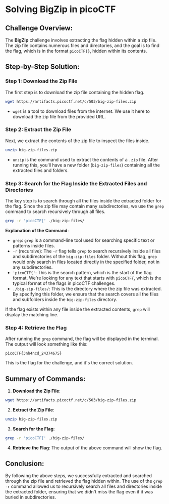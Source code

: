 # Solving BigZip in picoCTF

## Challenge Overview:
The **BigZip** challenge involves extracting the flag hidden within a zip file. The zip file contains numerous files and directories, and the goal is to find the flag, which is in the format `picoCTF{}`, hidden within its contents.

## Step-by-Step Solution:

### Step 1: Download the Zip File
The first step is to download the zip file containing the hidden flag.

```bash
wget https://artifacts.picoctf.net/c/503/big-zip-files.zip
```

* `wget` is a tool to download files from the internet. We use it here to download the zip file from the provided URL.

### Step 2: Extract the Zip File
Next, we extract the contents of the zip file to inspect the files inside.

```bash
unzip big-zip-files.zip
```

* `unzip` is the command used to extract the contents of a `.zip` file. After running this, you'll have a new folder (`big-zip-files`) containing all the extracted files and folders.

### Step 3: Search for the Flag Inside the Extracted Files and Directories
The key step is to search through all the files inside the extracted folder for the flag. Since the zip file may contain many subdirectories, we use the `grep` command to search recursively through all files.

```bash
grep -r 'picoCTF{' ./big-zip-files/
```

**Explanation of the Command**:
* `grep`: `grep` is a command-line tool used for searching specific text or patterns inside files.
* `-r` (recursive): The `-r` flag tells `grep` to search recursively inside all files and subdirectories of the `big-zip-files` folder. Without this flag, `grep` would only search in files located directly in the specified folder, not in any subdirectories.
* `'picoCTF{'`: This is the search pattern, which is the start of the flag format. We're looking for any text that starts with `picoCTF{`, which is the typical format of the flags in picoCTF challenges.
* `./big-zip-files/`: This is the directory where the zip file was extracted. By specifying this folder, we ensure that the search covers all the files and subfolders inside the `big-zip-files` directory.

If the flag exists within any file inside the extracted contents, `grep` will display the matching line.

### Step 4: Retrieve the Flag
After running the `grep` command, the flag will be displayed in the terminal. The output will look something like this:

```
picoCTF{3nh4ncd_24374675}
```

This is the flag for the challenge, and it's the correct solution.

## Summary of Commands:
1. **Download the Zip File**:
```bash
wget https://artifacts.picoctf.net/c/503/big-zip-files.zip
```

2. **Extract the Zip File**:
```bash
unzip big-zip-files.zip
```

3. **Search for the Flag**:
```bash
grep -r 'picoCTF{' ./big-zip-files/
```

4. **Retrieve the Flag**: The output of the above command will show the flag.

## Conclusion:
By following the above steps, we successfully extracted and searched through the zip file and retrieved the flag hidden within. The use of the `grep -r` command allowed us to recursively search all files and directories inside the extracted folder, ensuring that we didn't miss the flag even if it was buried in subdirectories.
